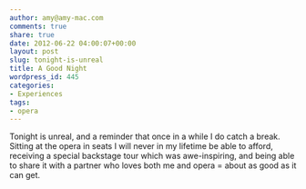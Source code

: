 ```yaml
---
author: amy@amy-mac.com
comments: true
share: true
date: 2012-06-22 04:00:07+00:00
layout: post
slug: tonight-is-unreal
title: A Good Night
wordpress_id: 445
categories:
- Experiences
tags:
- opera
---
```


Tonight is unreal, and a reminder that once in a while I do catch a break. Sitting at the opera in seats I will never in my lifetime be able to afford, receiving a special backstage tour which was awe-inspiring, and being able to share it with a partner who loves both me and opera = about as good as it can get.

